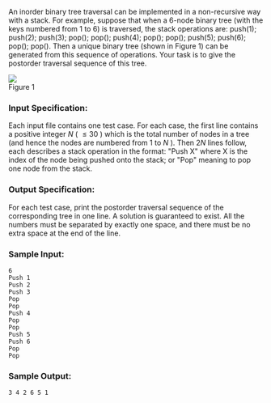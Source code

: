 <!-- Title
Tree Traversals Again (25)
-->
An inorder binary tree traversal can be implemented in a non-recursive way
with a stack. For example, suppose that when a 6-node binary tree (with the
keys numbered from 1 to 6) is traversed, the stack operations are: push(1);
push(2); push(3); pop(); pop(); push(4); pop(); pop(); push(5); push(6);
pop(); pop(). Then a unique binary tree (shown in Figure 1) can be generated
from this sequence of operations. Your task is to give the postorder traversal
sequence of this tree.

![](https://images.ptausercontent.com/30)  
Figure 1

### Input Specification:

Each input file contains one test case. For each case, the first line contains
a positive integer $N$ ( $\le 30$ ) which is the total number of nodes in a
tree (and hence the nodes are numbered from 1 to $N$ ). Then $2N$ lines
follow, each describes a stack operation in the format: "Push X" where X is
the index of the node being pushed onto the stack; or "Pop" meaning to pop one
node from the stack.

### Output Specification:

For each test case, print the postorder traversal sequence of the
corresponding tree in one line. A solution is guaranteed to exist. All the
numbers must be separated by exactly one space, and there must be no extra
space at the end of the line.

### Sample Input:

    
    
    6
    Push 1
    Push 2
    Push 3
    Pop
    Pop
    Push 4
    Pop
    Pop
    Push 5
    Push 6
    Pop
    Pop
    

### Sample Output:

    
    
    3 4 2 6 5 1
    

